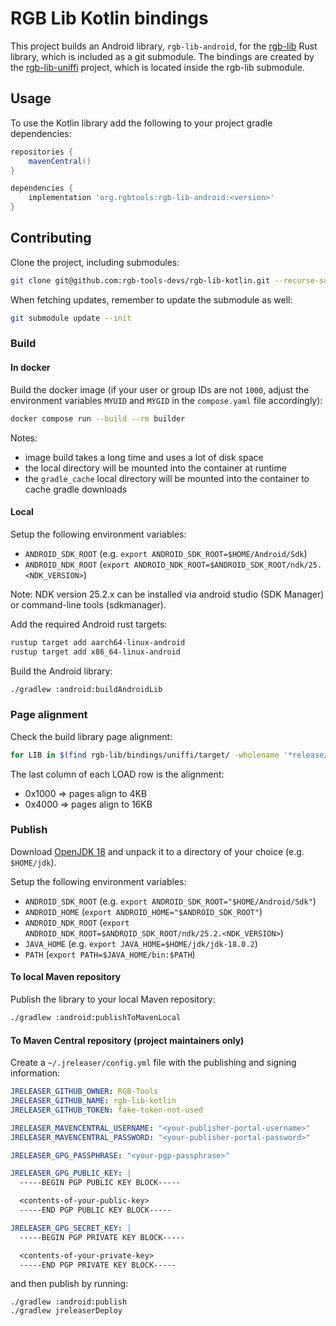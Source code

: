 # RGB Lib Kotlin bindings

This project builds an Android library, `rgb-lib-android`, for the [rgb-lib]
Rust library, which is included as a git submodule. The bindings are created by
the [rgb-lib-uniffi] project, which is located inside the rgb-lib submodule.

## Usage

To use the Kotlin library add the following to your project gradle dependencies:

```groovy
repositories {
    mavenCentral()
}

dependencies {
    implementation 'org.rgbtools:rgb-lib-android:<version>'
}
```

## Contributing

Clone the project, including submodules:

```bash
git clone git@github.com:rgb-tools-devs/rgb-lib-kotlin.git --recurse-submodules
```

When fetching updates, remember to update the submodule as well:

```bash
git submodule update --init
```

### Build

#### In docker

Build the docker image (if your user or group IDs are not `1000`, adjust the
environment variables `MYUID` and `MYGID` in the `compose.yaml` file
accordingly):

```bash
docker compose run --build --rm builder
```

Notes:

- image build takes a long time and uses a lot of disk space
- the local directory will be mounted into the container at runtime
- the `gradle_cache` local directory will be mounted into the container to
  cache gradle downloads

#### Local

Setup the following environment variables:

- `ANDROID_SDK_ROOT` (e.g. `export ANDROID_SDK_ROOT=$HOME/Android/Sdk`)
- `ANDROID_NDK_ROOT` (`export ANDROID_NDK_ROOT=$ANDROID_SDK_ROOT/ndk/25.<NDK_VERSION>`)

Note: NDK version 25.2.x can be installed via android studio (SDK Manager) or
command-line tools (sdkmanager).

Add the required Android rust targets:

```bash
rustup target add aarch64-linux-android
rustup target add x86_64-linux-android
```

Build the Android library:

```bash
./gradlew :android:buildAndroidLib
```

### Page alignment

Check the build library page alignment:

```bash
for LIB in $(find rgb-lib/bindings/uniffi/target/ -wholename '*release/librgblibuniffi.so'); do ls -l "$LIB"; readelf -l "$LIB" |grep -A1 LOAD; done
```

The last column of each LOAD row is the alignment:
- 0x1000 => pages align to 4KB
- 0x4000 => pages align to 16KB

### Publish

Download [OpenJDK 18] and unpack it to a directory of your choice (e.g.
`$HOME/jdk`).

Setup the following environment variables:

- `ANDROID_SDK_ROOT` (e.g. `export ANDROID_SDK_ROOT="$HOME/Android/Sdk"`)
- `ANDROID_HOME` (`export ANDROID_HOME="$ANDROID_SDK_ROOT"`)
- `ANDROID_NDK_ROOT` (`export ANDROID_NDK_ROOT=$ANDROID_SDK_ROOT/ndk/25.2.<NDK_VERSION>`)
- `JAVA_HOME` (e.g. `export JAVA_HOME=$HOME/jdk/jdk-18.0.2`)
- `PATH` (`export PATH=$JAVA_HOME/bin:$PATH`)

#### To local Maven repository

Publish the library to your local Maven repository:

```bash
./gradlew :android:publishToMavenLocal
```

#### To Maven Central repository (project maintainers only)

Create a `~/.jreleaser/config.yml` file with the publishing and signing information:

```yaml
JRELEASER_GITHUB_OWNER: RGB-Tools
JRELEASER_GITHUB_NAME: rgb-lib-kotlin
JRELEASER_GITHUB_TOKEN: fake-token-not-used

JRELEASER_MAVENCENTRAL_USERNAME: "<your-publisher-portal-username>"
JRELEASER_MAVENCENTRAL_PASSWORD: "<your-publisher-portal-password>"

JRELEASER_GPG_PASSPHRASE: "<your-pgp-passphrase>"

JRELEASER_GPG_PUBLIC_KEY: |
  -----BEGIN PGP PUBLIC KEY BLOCK-----

  <contents-of-your-public-key>
  -----END PGP PUBLIC KEY BLOCK-----

JRELEASER_GPG_SECRET_KEY: |
  -----BEGIN PGP PRIVATE KEY BLOCK-----

  <contents-of-your-private-key>
  -----END PGP PRIVATE KEY BLOCK-----
```

and then publish by running:

```shell
./gradlew :android:publish
./gradlew jreleaserDeploy
```

[rgb-lib]: https://github.com/RGB-Tools/rgb-lib
[rgb-lib-uniffi]: https://github.com/RGB-Tools/rgb-lib/tree/master/bindings/uniffi
[OpenJDK 18]: (https://jdk.java.net/archive/)

